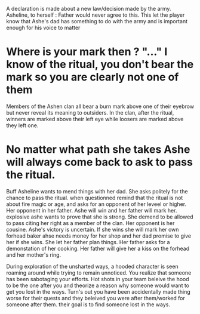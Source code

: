 
A declaration is made about a new law/decision made by the army.
Asheline, to herself : Father would never agree to this.
This let the player know that Ashe's dad has something to do with the army and is important enough for his voice to matter

Where is your mark then ?
"..."
I know of the ritual, you don't bear the mark so you are clearly not one of them
===
Members of the Ashen clan all bear a burn mark above one of their eyebrow but never reveal its meaning to outsiders.
In the clan, after the ritual, winners are marked above their left eye while loosers are marked above they left one.

No matter what path she takes Ashe will always come back to ask to pass the ritual.
===
Buff Asheline wants to mend things with her dad. She asks politely for the chance to pass the ritual. when questionned remind that the ritual is not about fire magic or age, and asks for an opponent of her leveel or higher. Her opponent in her father. Ashe will win and her father will mark her.
explosive ashe wants to prove that she is strong. She demend to be allowed to pass citing her right as a member of the clan. Her opponent is her cousine. Ashe's victory is uncertain. If she wins she will mark her own forhead
baker ahse needs money for her shop and her dad promise to give her if she wins. She let her father plan things. Her father asks for a demonstation of her cooking. Her father will give her a kiss on the forhead and her mother's ring.



During exploration of the unsharted ways, a hooded character is seen roaming around while trying to remain unnoticed.
You realize that someone has been sabotaging your efforts.
Hot shots in your team beleive the hood to be the one after you and theorize a reason why someone would want to get you lost in the ways.
Turn's out you have been accidentally made thing worse for their quests and they beleived you were after them/worked for someone after them.
their goal is to find someone lost in the ways.




